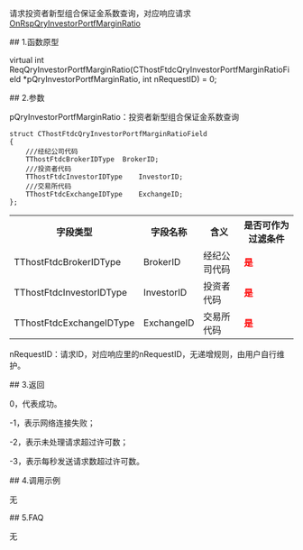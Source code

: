 <p>请求投资者新型组合保证金系数查询，对应响应请求<a href="../../CTHOSTFTDCTRADERAPI/ONRSPQRYINVESTORPORTFMARGINRATIO/">OnRspQryInvestorPortfMarginRatio</a></p>
<span class="anchor" id="6c6b424c-8ef0-4cb7-8a6a-712a3e5bb7ec"></span>
## 1.函数原型
<p>virtual int ReqQryInvestorPortfMarginRatio(CThostFtdcQryInvestorPortfMarginRatioField *pQryInvestorPortfMarginRatio, int nRequestID) = 0;</p>
<span class="anchor" id="a71e2076-36da-4e81-9f80-9af036937722"></span>
## 2.参数
<p>pQryInvestorPortfMarginRatio：投资者新型组合保证金系数查询</p>
<pre><code>struct CThostFtdcQryInvestorPortfMarginRatioField
{
    ///经纪公司代码
    TThostFtdcBrokerIDType  BrokerID;
    ///投资者代码
    TThostFtdcInvestorIDType    InvestorID;
    ///交易所代码
    TThostFtdcExchangeIDType    ExchangeID;
};
</code></pre>
<table><tr><th style="TEXT-ALIGN: center;">字段类型</th><th style="TEXT-ALIGN: center;">字段名称</th><th style="TEXT-ALIGN: center;">含义</th><th style="TEXT-ALIGN: center;">是否可作为过滤条件</th></tr><tr><td style="TEXT-ALIGN: left;">TThostFtdcBrokerIDType</td>
<td style="TEXT-ALIGN: left;">BrokerID</td>
<td style="TEXT-ALIGN: left;">经纪公司代码</td>
<td style="TEXT-ALIGN: left;"><strong><font color="#FF0000">是</font></strong></td>
</tr>
<tr><td style="TEXT-ALIGN: left;">TThostFtdcInvestorIDType</td>
<td style="TEXT-ALIGN: left;">InvestorID</td>
<td style="TEXT-ALIGN: left;">投资者代码</td>
<td style="TEXT-ALIGN: left;"><strong><font color="#FF0000">是</font></strong></td>
</tr>
<tr><td style="TEXT-ALIGN: left;">TThostFtdcExchangeIDType</td>
<td style="TEXT-ALIGN: left;">ExchangeID</td>
<td style="TEXT-ALIGN: left;">交易所代码</td>
<td style="TEXT-ALIGN: left;"><strong><font color="#FF0000">是</font></strong></td>
</tr>
</table>
<p>nRequestID：请求ID，对应响应里的nRequestID，无递增规则，由用户自行维护。</p>
<span class="anchor" id="cde84038-5237-4b19-ac79-55bd232c2015"></span>
## 3.返回
<p>0，代表成功。</p>
<p>-1，表示网络连接失败；</p>
<p>-2，表示未处理请求超过许可数；</p>
<p>-3，表示每秒发送请求数超过许可数。</p>
<span class="anchor" id="35646ef5-3f78-44c9-81d6-2d395e28c995"></span>
## 4.调用示例
<p>无</p>
<span class="anchor" id="e58cecb2-2971-4bc1-8185-c69ca6b84833"></span>
## 5.FAQ
<p>无</p>
